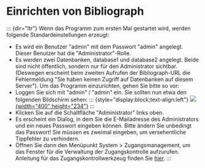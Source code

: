 Einrichten von Bibliograph
==========================
::: {dir="ltr"}
Wenn das Programm zum ersten Mal gestartet wird, werden folgende Standardeinstellungen erzeugt:
-   Es wird ein Benutzer "admin" mit dem Passwort "admin" angelegt. Dieser Benutzer hat die "Administrator"-Rolle.
-   Es werden zwei Datenbanken, database1 und database2 angelegt. Beide sind nicht öffentlich, sondern nur für den Administrator sichtbar. (Deswegen erscheint beim zweiten Aufrufen der Bibliograph-URL die Fehlermeldung "Sie haben keinen Zugriff auf Datenbanken auf diesem Server").
Um das Programm einzurichten, gehen Sie bitte so vor:
-   Loggen Sie sich mit "admin" / "admin" ein. Sie sollten nun etwa den folgenden Bildschirm sehen:
    ::: {style="display:block;text-align:left"}
    [![](../_/rsrc/1409170109119/administration/first-steps/Bild%203.png%3Fheight=234&width=400){width="400" height="234"}](first-steps/Bild%203.png%3Fattredirects=0)
    :::
-   Klicken Sie auf die Schaltfläche "Administrator" links oben. 
-   Es erscheint ein Dialog, in dem Sie die E-Mailadresse des Administrators und ein neues Passwort eingeben können. Bitte ändern Sie unbedingt das Passwort! Sie müssen es zweimal eingeben, um versehentliche Tippfehler zu verhindern.
-   Öffnen Sie dann den Menüpunkt System > Zugangsmanagement, um das Fenster für die Verwaltung der Zugangskontrolle aufzurufen. Anleitung für das Zugangskontrollwerkzeug finden Sie [hier](verwaltung-der-zugangskontrolle.html).
:::

